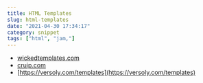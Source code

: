```yaml
---
title: HTML Templates
slug: html-templates
date: "2021-04-30 17:34:17"
category: snippet
tags: ["html", "jam,"]
---
```


- [wickedtemplates.com](wickedtemplates.com)
- [cruip.com](cruip.com)
- [https://versoly.com/templates](https://versoly.com/templates)
